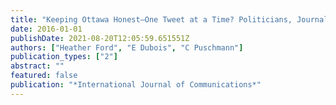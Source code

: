 ```yaml
---
title: "Keeping Ottawa Honest—One Tweet at a Time? Politicians, Journalists, Wikipedians, and Their Twitter Bots"
date: 2016-01-01
publishDate: 2021-08-20T12:05:59.651551Z
authors: ["Heather Ford", "E Dubois", "C Puschmann"]
publication_types: ["2"]
abstract: ""
featured: false
publication: "*International Journal of Communications*"
---
```


